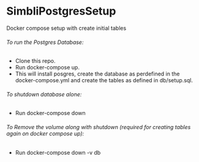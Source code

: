 # SimbliPostgresSetup
Docker compose setup with create initial tables

###### To run the Postgres Database:
- Clone this repo.
- Run docker-compose up.
- This will install posgres, create the database as perdefined in the docker-compose.yml and create the tables as defined in db/setup.sql.

###### To shutdown database alone:
- Run docker-compose down

###### To Remove the volume along with shutdown (required for creating tables again on docker compose up):
- Run docker-compose down -v db

